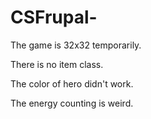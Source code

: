 # CSFrupal-

The game is 32x32 temporarily.

There is no item class.

The color of hero didn't work.

The energy counting is weird.
